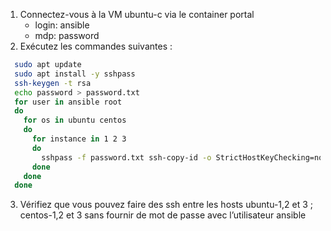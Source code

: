 1. Connectez-vous à la VM ubuntu-c via le container portal
    - login: ansible
    - mdp: password
2. Exécutez les commandes suivantes : 
  ```bash
    sudo apt update
    sudo apt install -y sshpass
    ssh-keygen -t rsa
    echo password > password.txt
    for user in ansible root
    do
      for os in ubuntu centos
      do 
        for instance in 1 2 3
        do
          sshpass -f password.txt ssh-copy-id -o StrictHostKeyChecking=no ${user}@${os}${instance}
        done
      done
    done
  ```
3. Vérifiez que vous pouvez faire des ssh entre les hosts ubuntu-1,2 et 3 ; centos-1,2 et 3 sans fournir de mot de passe avec l’utilisateur ansible
